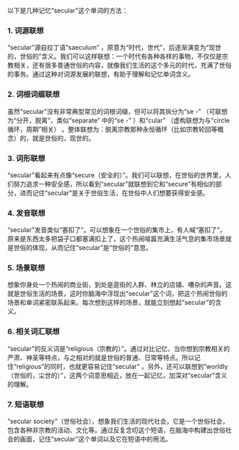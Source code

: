 以下是几种记忆“secular”这个单词的方法：

### 1. 词源联想
“secular”源自拉丁语“saeculum” ，原意为“时代，世代”，后逐渐演变为“现世的，世俗的”含义。我们可以这样联想：一个时代有各种各样的事物，不仅仅是宗教相关，还有很多普通世俗的内容，就像我们生活的这个多元的时代，充满了世俗的事务。通过这种对词源发展的联想，有助于理解和记忆单词含义。

### 2. 词根词缀联想
虽然“secular”没有非常典型常见的词根词缀，但可以将其拆分为“se -” （可联想为“分开，脱离”，类似“separate” 中的“se -” ）和“cular” （虚构联想为与“circle循环，周期”相关） 。整体联想为：脱离宗教那种永恒循环（比如宗教轮回等概念）的，就是世俗的，现世的。

### 3. 词形联想
“secular”看起来有点像“secure（安全的）”。我们可以联想，在世俗的世界里，人们努力追求一种安全感，所以看到“secular”就联想到它和“secure”有相似的部分，进而记住“secular”是关于世俗生活，在世俗中人们想要获得安全感。

### 4. 发音联想
“secular”发音类似“塞扣了”。可以想象在一个世俗的集市上，有人喊“塞扣了”，原来是东西太多把袋子口都塞满扣上了，这个热闹喧嚣充满生活气息的集市场景就是世俗的体现，从而记住“secular”是“世俗的”意思。

### 5. 场景联想
想象你身处一个热闹的商业街，到处是逛街的人群、林立的店铺、嘈杂的声音。这就是世俗生活的场景，这时你脑海中浮现出“secular”这个词，把这个热闹世俗的场景和单词紧密联系起来。每次想到这样的场景，就能立刻想起“secular”的含义。

### 6. 相关词汇联想
“secular”的反义词是“religious（宗教的）”。通过对比记忆，当你想到宗教相关的严肃、神圣等特点，与之相对的就是世俗的普通、日常等特点。所以记住“religious”的同时，也就更容易记住“secular” 。另外，还可以联想到“worldly（世俗的，尘世的）”，这两个词意思相近，放在一起记忆，加深对“secular”含义的理解。

### 7. 短语联想
“secular society”（世俗社会），想象我们生活的现代社会，它是一个世俗社会，包含各种非宗教的活动、文化等。通过反复念叨这个短语，在脑海中构建出世俗社会的画面，记住“secular”这个单词以及它在短语中的用法。 